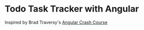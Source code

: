 # Todo Task Tracker with Angular
<p>Inspired by Brad Traversy's <a href="https://www.youtube.com/watch?v=3dHNOWTI7H8">Angular Crash Course</a></p>
